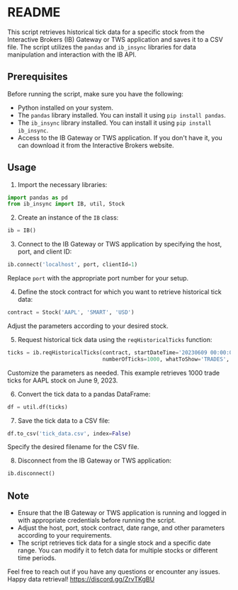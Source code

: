 # README

This script retrieves historical tick data for a specific stock from the Interactive Brokers (IB) Gateway or TWS application and saves it to a CSV file. The script utilizes the `pandas` and `ib_insync` libraries for data manipulation and interaction with the IB API.

## Prerequisites

Before running the script, make sure you have the following:

- Python installed on your system.
- The `pandas` library installed. You can install it using `pip install pandas`.
- The `ib_insync` library installed. You can install it using `pip install ib_insync`.
- Access to the IB Gateway or TWS application. If you don't have it, you can download it from the Interactive Brokers website.

## Usage

1. Import the necessary libraries:
```python
import pandas as pd
from ib_insync import IB, util, Stock
```

2. Create an instance of the `IB` class:
```python
ib = IB()
```

3. Connect to the IB Gateway or TWS application by specifying the host, port, and client ID:
```python
ib.connect('localhost', port, clientId=1)
```
Replace `port` with the appropriate port number for your setup.

4. Define the stock contract for which you want to retrieve historical tick data:
```python
contract = Stock('AAPL', 'SMART', 'USD')
```
Adjust the parameters according to your desired stock.

5. Request historical tick data using the `reqHistoricalTicks` function:
```python
ticks = ib.reqHistoricalTicks(contract, startDateTime='20230609 00:00:00', endDateTime='20230609 23:59:59',
                              numberOfTicks=1000, whatToShow='TRADES', useRth=True)
```
Customize the parameters as needed. This example retrieves 1000 trade ticks for AAPL stock on June 9, 2023.

6. Convert the tick data to a pandas DataFrame:
```python
df = util.df(ticks)
```

7. Save the tick data to a CSV file:
```python
df.to_csv('tick_data.csv', index=False)
```
Specify the desired filename for the CSV file.

8. Disconnect from the IB Gateway or TWS application:
```python
ib.disconnect()
```

## Note

- Ensure that the IB Gateway or TWS application is running and logged in with appropriate credentials before running the script.
- Adjust the host, port, stock contract, date range, and other parameters according to your requirements.
- The script retrieves tick data for a single stock and a specific date range. You can modify it to fetch data for multiple stocks or different time periods.

Feel free to reach out if you have any questions or encounter any issues. Happy data retrieval!
https://discord.gg/ZrvTKgBU
